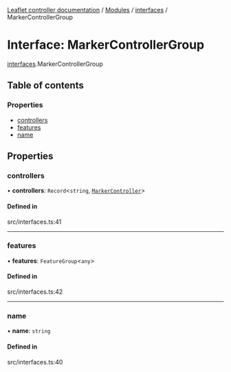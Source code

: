 [Leaflet controller documentation](../README.md) / [Modules](../modules.md) / [interfaces](../modules/interfaces.md) / MarkerControllerGroup

# Interface: MarkerControllerGroup

[interfaces](../modules/interfaces.md).MarkerControllerGroup

## Table of contents

### Properties

- [controllers](interfaces.MarkerControllerGroup.md#controllers)
- [features](interfaces.MarkerControllerGroup.md#features)
- [name](interfaces.MarkerControllerGroup.md#name)

## Properties

### controllers

• **controllers**: `Record`<`string`, [`MarkerController`](interfaces.MarkerController.md)\>

#### Defined in

src/interfaces.ts:41

___

### features

• **features**: `FeatureGroup`<`any`\>

#### Defined in

src/interfaces.ts:42

___

### name

• **name**: `string`

#### Defined in

src/interfaces.ts:40
